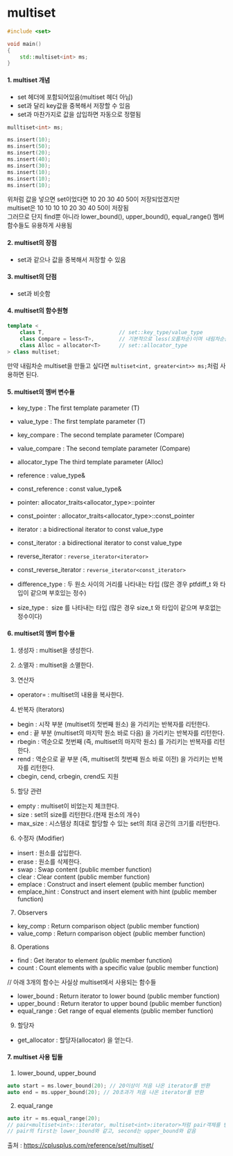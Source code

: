 # multiset

```C++
#include <set>

void main()
{
    std::multiset<int> ms;
}
```

#### 1. multiset 개념
- set 헤더에 포함되어있음(multiset 헤더 아님)
- set과 달리 key값을 중복해서 저장할 수 있음
- set과 마찬가지로 값을 삽입하면 자동으로 정렬됨

```C++
mulltiset<int> ms;

ms.insert(10);
ms.insert(50);
ms.insert(20);
ms.insert(40);
ms.insert(30);
ms.insert(10);
ms.insert(10);
ms.insert(10);
```
위처럼 값을 넣으면 set이었다면 10 20 30 40 50이 저장되었겠지만  
multiset은 10 10 10 10 20 30 40 50이 저장됨  
그러므로 단지 find뿐 아니라 lower_bound(), upper_bound(), equal_range() 멤버함수들도 유용하게 사용됨  
  
#### 2. multiset의 장점
- set과 같으나 값을 중복해서 저장할 수 있음

#### 3. multiset의 단점
- set과 비슷함

#### 4. multiset의 함수원형
```C++
template < 
	class T,                        // set::key_type/value_type           
	class Compare = less<T>,        // 기본적으로 less(오름차순)이며 내림차순을 원한다면 greater옵션을 사용
	class Alloc = allocator<T>      // set::allocator_type           
> class multiset;
```
만약 내림차순 multiset을 만들고 싶다면 `multiset<int, greater<int>> ms;`처럼 사용하면 된다.

#### 5. multiset의 멤버 변수들
- key_type : The first template parameter (T)	
- value_type : The first template parameter (T)	

- key_compare : The second template parameter (Compare)
- value_compare : The second template parameter (Compare)
- allocator_type	The third template parameter (Alloc)

- reference : value_type&	
- const_reference : const value_type&	

- pointer: 	allocator_traits<allocator_type>::pointer
- const_pointer : 	allocator_traits<allocator_type>::const_pointer

- iterator : a bidirectional iterator to const value_type
- const_iterator : a bidirectional iterator to const value_type
- reverse_iterator : 	`reverse_iterator<iterator>`
- const_reverse_iterator : `reverse_iterator<const_iterator>`

- difference_type : 두 원소 사이의 거리를 나타내는 타입 (많은 경우 ptfdiff_t 와 타입이 같으며 부호있는 정수)
- size_type :  size 를 나타내는 타입 (많은 경우 size_t 와 타입이 같으며 부호없는 정수이다)

#### 6. multiset의 멤버 함수들
1) 생성자 : multiset을 생성한다.
2) 소멸자 : multiset을 소멸한다.

3) 연산자
- operator= : multiset의 내용을 복사한다.

4) 반복자 (Iterators)
- begin : 시작 부분 (multiset의 첫번째 원소) 을 가리키는 반복자를 리턴한다.
- end : 끝 부분 (multiset의 마지막 원소 바로 다음) 을 가리키는 반복자를 리턴한다.
- rbegin : 역순으로 첫번째 (즉, multiset의 마지막 원소) 를 가리키는 반복자를 리턴한다.
- rend : 역순으로 끝 부분 (즉, multiset의 첫번째 원소 바로 이전) 을 가리키는 반복자를 리턴한다.
- cbegin, cend, crbegin, crend도 지원

5) 할당 관련
- empty : multiset이 비었는지 체크한다.
- size	: set의 size를 리턴한다.(현재 원소의 개수)
- max_size : 시스템상 최대로 할당할 수 있는 set의 최대 공간의 크기를 리턴한다.

6) 수정자 (Modifier)
- insert : 원소를 삽입한다.
- erase :  원소를 삭제한다.
- swap : Swap content (public member function)
- clear : Clear content (public member function)
- emplace : Construct and insert element (public member function)
- emplace_hint : Construct and insert element with hint (public member function)

7) Observers
- key_comp : Return comparison object (public member function)
- value_comp : Return comparison object (public member function)

8) Operations
- find	: Get iterator to element (public member function)
- count : Count elements with a specific value (public member function)

// 아래 3개의 함수는 사실상 multiset에서 사용되는 함수들  
- lower_bound	: Return iterator to lower bound (public member function)
- upper_bound : Return iterator to upper bound (public member function)
- equal_range : Get range of equal elements (public member function)

9) 할당자
- get_allocator : 할당자(allocator) 을 얻는다.

#### 7. multiset 사용 팁들
1) lower_bound, upper_bound
```C++
auto start = ms.lower_bound(20); // 20이상이 처음 나온 iterator를 반환
auto end = ms.upper_bound(20); // 20초과가 처음 나온 iterator를 반환
```

2) equal_range
```C++
auto itr = ms.equal_range(20); 
// pair<multiset<int>::iterator, multiset<int>:iterator>처럼 pair객체를 반환
// pair의 first는 lower_bound와 같고, second는 upper_bound와 같음
```



출처 : https://cplusplus.com/reference/set/multiset/